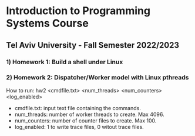 # Introduction to Programming Systems Course 
## Tel Aviv University - Fall Semester 2022/2023

### 1) Homework 1: Build a shell under Linux

### 2) Homework 2: Dispatcher/Worker model with Linux pthreads
How to run:   hw2 <cmdfile.txt> <num_threads> <num_counters> <log_enabled>
- cmdfile.txt: input text file containing the commands.
- num_threads: number of worker threads to create. Max 4096.
- num_counters: number of counter files to create. Max 100.
- log_enabled: 1 to write trace files, 0 witout trace files.
